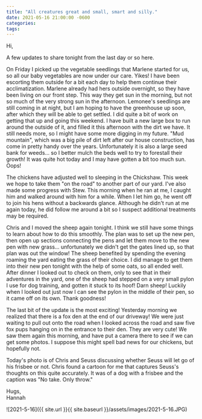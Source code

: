 ```yaml
---
title: "All creatures great and small, smart and silly."
date: 2021-05-16 21:00:00 -0600
categories:
tags:
---
```


Hi,

A few updates to share tonight from the last day or so here.

On Friday I picked up the vegetable seedlings that Marlene started for us, so all our baby vegetables are now under our care. Yikes! I have been escorting them outside for a bit each day to help them continue their acclimatization. Marlene already had hers outside overnight, so they have been living on our front step. This way they get sun in the morning, but not so much of the very strong sun in the afternoon. Lemonee's seedlings are still coming in at night, but I am hoping to have the greenhouse up soon, after which they will be able to get settled. I did quite a bit of work on getting that up and going this weekend. I have built a new large box to run around the outside of it, and filled it this afternoon with the dirt we have. It still needs more, so I might have some more digging in my future. "Mud mountain", which was a big pile of dirt left after our house construction, has come in pretty handy over the years. Unfortunately it is also a large seed bank for weeds... so I better mulch the beds well to try to forestall their growth! It was quite hot today and I may have gotten a bit too much sun. Oops!

The chickens have adjusted well to sleeping in the Chickshaw. This week we hope to take them "on the road" to another part of our yard. I've also made some progress with Stew. This morning when he ran at me, I caught him and walked around with him for a while. When I let him go, he went off to join his hens without a backwards glance. Although he didn't run at me again today, he did follow me around a bit so I suspect additional treatments may be required.

Chris and I moved the sheep again tonight. I think we still have some things to learn about how to do this smoothly. The plan was to set up the new pen, then open up sections connecting the pens and let them move to the new pen with new grass... unfortunately we didn't get the gates lined up, so that plan was out the window! The sheep benefited by spending the evening roaming the yard eating the grass of their choice. I did manage to get them into their new pen tonight with the help of some oats, so all ended well. After dinner I looked out to check on them, only to see that in their adventures in the yard, one of the sheep had stepped on a very small pylon I use for dog training, and gotten it stuck to its hoof! Darn sheep! Luckily when I looked out just now I can see the pylon in the middle of their pen, so it came off on its own. Thank goodness!

The last bit of the update is the most exciting! Yesterday morning we realized that there is a fox den at the end of our driveway! We were just waiting to pull out onto the road when I looked across the road and saw five fox pups hanging on in the entrance to their den. They are very cute! We saw them again this morning, and have put a camera there to see if we can get some photos. I suppose this might spell bad news for our chickens, but hopefully not.

Today's photo is of Chris and Seuss discussing whether Seuss will let go of his frisbee or not. Chris found a cartoon for me that captures Seuss's thoughts on this quite accurately. It was of a dog with a frisbee and the caption was "No take. Only throw."

Hugs,<br />
Hannah

![2021-5-16]({{ site.url }}{{ site.baseurl }}/assets/images/2021-5-16.JPG)